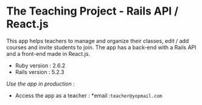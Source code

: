 # The Teaching Project - Rails API / React.js

This app helps teachers to manage and organize their classes, edit / add courses and invite students to join. The app has a back-end with a Rails API and a front-end made in React.js.

* Ruby version : 2.6.2
* Rails version : 5.2.3

*Use the app in production :*
* Access the app as a teacher : 
  *email :`teacher@yopmail.com` 
